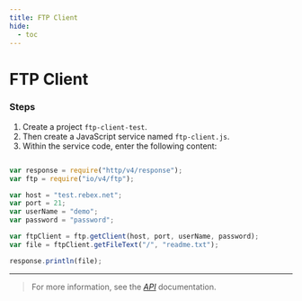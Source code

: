 ```yaml
---
title: FTP Client
hide:
  - toc
---
```


FTP Client
===

### Steps


1. Create a project `ftp-client-test`.
2. Then create a JavaScript service named `ftp-client.js`.
3. Within the service code, enter the following content:

```javascript

var response = require("http/v4/response");
var ftp = require("io/v4/ftp");

var host = "test.rebex.net";
var port = 21;
var userName = "demo";
var password = "password";

var ftpClient = ftp.getClient(host, port, userName, password);
var file = ftpClient.getFileText("/", "readme.txt");

response.println(file);
```

---

> For more information, see the *[API](../../api/)* documentation.

